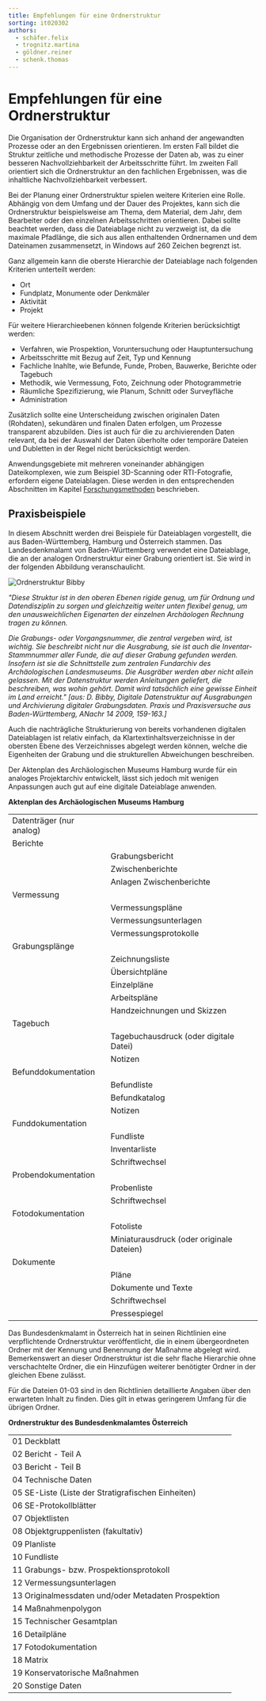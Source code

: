 ```yaml
---
title: Empfehlungen für eine Ordnerstruktur
sorting: it020302
authors:
  - schäfer.felix
  - trognitz.martina
  - göldner.reiner
  - schenk.thomas
---
```

# Empfehlungen für eine Ordnerstruktur

Die Organisation der Ordnerstruktur kann sich anhand der angewandten Prozesse oder an den Ergebnissen orientieren. Im ersten Fall bildet die Struktur zeitliche und methodische Prozesse der Daten ab, was zu einer besseren Nachvollziehbarkeit der Arbeitsschritte führt. Im zweiten Fall orientiert sich die Ordnerstruktur an den fachlichen Ergebnissen, was die inhaltliche Nachvollziehbarkeit verbessert.

Bei der Planung einer Ordnerstruktur spielen weitere Kriterien eine Rolle. Abhängig von dem Umfang und der Dauer des Projektes, kann sich die Ordnerstruktur beispielsweise am Thema, dem Material, dem Jahr, dem Bearbeiter oder den einzelnen Arbeitsschritten orientieren. Dabei sollte beachtet werden, dass die Dateiablage nicht zu verzweigt ist, da die maximale Pfadlänge, die sich aus allen enthaltenden Ordnernamen und dem Dateinamen zusammensetzt, in Windows auf 260 Zeichen begrenzt ist.

Ganz allgemein kann die oberste Hierarchie der Dateiablage nach folgenden Kriterien unterteilt werden:

- Ort
- Fundplatz, Monumente oder Denkmäler
- Aktivität
- Projekt

Für weitere Hierarchieebenen können folgende Kriterien berücksichtigt werden:

- Verfahren, wie Prospektion, Voruntersuchung oder Hauptuntersuchung
- Arbeitsschritte mit Bezug auf Zeit, Typ und Kennung
- Fachliche Inahlte, wie Befunde, Funde, Proben, Bauwerke, Berichte oder Tagebuch
- Methodik, wie Vermessung, Foto, Zeichnung oder Photogrammetrie
- Räumliche Spezifizierung, wie Planum, Schnitt oder Surveyfläche
- Administration

Zusätzlich sollte eine Unterscheidung zwischen originalen Daten (Rohdaten), sekundären und finalen Daten erfolgen, um Prozesse transparent abzubilden. Dies ist auch für die zu archivierenden Daten relevant, da bei der Auswahl der Daten überholte oder temporäre Dateien und Dubletten in der Regel nicht berücksichtigt werden.

Anwendungsgebiete mit mehreren voneinander abhängigen Dateikomplexen, wie zum Beispiel 3D-Scanning oder RTI-Fotografie, erfordern eigene Dateiablagen. Diese werden in den entsprechenden Abschnitten im Kapitel [Forschungsmethoden](https://ianus-fdz.de/it-empfehlungen/forschungsmethoden/index) beschrieben.

## Praxisbeispiele

In diesem Abschnitt werden drei Beispiele für Dateiablagen vorgestellt, die aus Baden-Württemberg, Hamburg und Österreich stammen. Das Landesdenkmalamt von Baden-Württemberg verwendet eine Dateiablage, die an der analogen Ordnerstruktur einer Grabung orientiert ist. Sie wird in der folgenden Abbildung veranschaulicht.

![Ordnerstruktur Bibby](./_media/02_OrdnerstrukturBaWue_Bibby.png)

_"Diese Struktur ist in den oberen Ebenen rigide genug, um für Ordnung und Datendisziplin zu sorgen und gleichzeitig weiter unten flexibel genug, um den unausweichlichen Eigenarten der einzelnen Archäologen Rechnung tragen zu können._

_Die Grabungs- oder Vorgangsnummer, die zentral vergeben wird, ist wichtig. Sie beschreibt nicht nur die Ausgrabung, sie ist auch die Inventar-Stammnummer aller Funde, die auf dieser Grabung gefunden werden. Insofern ist sie die Schnittstelle zum zentralen Fundarchiv des Archäologischen Landesmuseums. Die Ausgräber werden aber nicht allein gelassen. Mit der Datenstruktur werden Anleitungen geliefert, die beschreiben, was wohin gehört. Damit wird tatsächlich eine gewisse Einheit im Land erreicht." \[aus: D. Bibby, Digitale Datenstruktur auf Ausgrabungen und Archivierung digitaler Grabungsdaten. Praxis und Praxisversuche aus Baden-Württemberg, ANachr 14 2009, 159-163.\]_

Auch die nachträgliche Strukturierung von bereits vorhandenen digitalen Dateiablagen ist relativ einfach, da Klartextinhaltsverzeichnisse in der obersten Ebene des Verzeichnisses abgelegt werden können, welche die Eigenheiten der Grabung und die strukturellen Abweichungen beschreiben.

Der Aktenplan des Archäologischen Museums Hamburg wurde für ein analoges Projektarchiv entwickelt, lässt sich jedoch mit wenigen Anpassungen auch gut auf eine digitale Dateiablage anwenden.



**Aktenplan des Archäologischen Museums Hamburg**

|||
|---|---|
|Datenträger (nur analog) ||
|Berichte ||
| &nbsp; |  Grabungsbericht |
| &nbsp; |  Zwischenberichte |
| &nbsp; |  Anlagen Zwischenberichte |
|  Vermessung ||
| &nbsp; |  Vermessungspläne |
| &nbsp; |  Vermessungsunterlagen |
| &nbsp; |  Vermessungsprotokolle |
|  Grabungsplänge ||
| &nbsp; |  Zeichnungsliste |
| &nbsp; |  Übersichtpläne |
| &nbsp; |  Einzelpläne |
| &nbsp; |  Arbeitspläne |
| &nbsp; |  Handzeichnungen und Skizzen |
|  Tagebuch ||
| &nbsp; |  Tagebuchausdruck (oder digitale Datei) |
| &nbsp; |  Notizen |
|  Befunddokumentation ||
| &nbsp; |  Befundliste |
| &nbsp; |  Befundkatalog |
| &nbsp; |  Notizen |
|  Funddokumentation ||
| &nbsp; |  Fundliste |
| &nbsp; |  Inventarliste |
| &nbsp; |  Schriftwechsel |
|  Probendokumentation ||
| &nbsp; |  Probenliste |
| &nbsp; |  Schriftwechsel |
|  Fotodokumentation ||
| &nbsp; |  Fotoliste |
| &nbsp; |  Miniaturausdruck (oder originale Dateien) |
|  Dokumente ||
| &nbsp; |  Pläne |
| &nbsp; |  Dokumente und Texte |
| &nbsp; |  Schriftwechsel |
| &nbsp; |  Pressespiegel |


Das Bundesdenkmalamt in Österreich hat in seinen Richtlinien eine verpflichtende Ordnerstruktur veröffentlicht, die in einem übergeordneten Ordner mit der Kennung und Benennung der Maßnahme abgelegt wird. Bemerkenswert an dieser Ordnerstruktur ist die sehr flache Hierarchie ohne verschachtelte Ordner, die ein Hinzufügen weiterer benötigter Ordner in der gleichen Ebene zulässt.

Für die Dateien 01-03 sind in den Richtlinien detaillierte Angaben über den erwarteten Inhalt zu finden. Dies gilt in etwas geringerem Umfang für die übrigen Ordner.

**Ordnerstruktur des Bundesdenkmalamtes Österreich**

| | |
|---|---|
|  01 Deckblatt |
|  02 Bericht - Teil A |
|  03 Bericht - Teil B |
|  04 Technische Daten |
|  05 SE-Liste (Liste der Stratigrafischen Einheiten) |
|  06 SE-Protokollblätter |
|  07 Objektlisten |
|  08 Objektgruppenlisten (fakultativ) |
|  09 Planliste |
|  10 Fundliste |
|  11 Grabungs- bzw. Prospektionsprotokoll |
|  12 Vermessungsunterlagen |
|  13 Originalmessdaten und/oder Metadaten Prospektion |
|  14 Maßnahmenpolygon |
|  15 Technischer Gesamtplan |
|  16 Detailpläne |
|  17 Fotodokumentation |
|  18 Matrix |
|  19 Konservatorische Maßnahmen |
|  20 Sonstige Daten |
